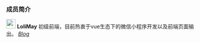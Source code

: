 ### 成员简介

<img src="http://p40kjburh.bkt.clouddn.com/18-5-27/2388773.jpg" height="25" width="25"> **LoliMay** 初级前端，目前热衷于vue生态下的微信小程序开发以及前端页面输出。
 [*Blog*](http://www.lolimay.cn)
